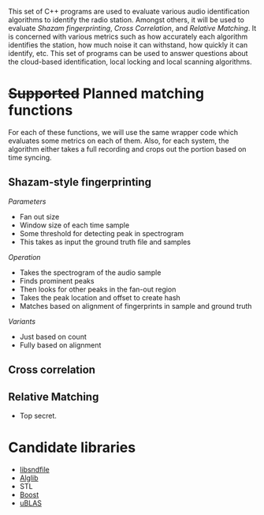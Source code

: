 This set of C++ programs are used to evaluate various audio identification 
algorithms to identify the radio station. Amongst others, it will be used to 
evaluate *Shazam fingerprinting*, *Cross Correlation*, and *Relative Matching*.
It is concerned with various metrics such as how accurately each algorithm 
identifies the station, how much noise it can withstand, how quickly it can 
identify, etc. This set of programs can be used to answer questions about the 
cloud-based identification, local locking and local scanning algorithms.

# ~~Supported~~ Planned matching functions
For each of these functions, we will use the same wrapper code which evaluates
some metrics on each of them. Also, for each system, the algorithm either takes
a full recording and crops out the portion based on time syncing.

## Shazam-style fingerprinting
*Parameters*
- Fan out size
- Window size of each time sample
- Some threshold for detecting peak in spectrogram
- This takes as input the ground truth file and samples

*Operation*
- Takes the spectrogram of the audio sample
- Finds prominent peaks
- Then looks for other peaks in the fan-out region
- Takes the peak location and offset to create hash
- Matches based on alignment of fingerprints in sample and ground truth

*Variants*
- Just based on count
- Fully based on alignment

## Cross correlation

## Relative Matching
- Top secret.

# Candidate libraries
- [libsndfile](http://www.mega-nerd.com/libsndfile/)
- [Alglib](http://www.alglib.net/)
- STL
- [Boost](http://www.boost.org/)
- [uBLAS](http://www.boost.org/doc/libs/1_59_0/libs/numeric/ublas/doc/)
